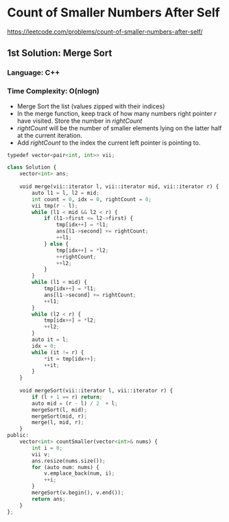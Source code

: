 # Count of Smaller Numbers After Self
https://leetcode.com/problems/count-of-smaller-numbers-after-self/

## 1st Solution: Merge Sort
### Language: C++
### Time Complexity: O(nlogn)

* 	Merge Sort the list (values zipped with their indices)
* 	In the merge function, keep track of how many numbers right pointer *r* have visited. Store the number in *rightCount*
* 	*rightCount* will be the number of smaller elements lying on the latter half at the current iteration.
* 	Add *rightCount* to the index the current left pointer is pointing to. 

```python
typedef vector<pair<int, int>> vii;

class Solution {
    vector<int> ans;
    
    void merge(vii::iterator l, vii::iterator mid, vii::iterator r) {
        auto l1 = l, l2 = mid;
        int count = 0, idx = 0, rightCount = 0;
        vii tmp(r - l);
        while (l1 < mid && l2 < r) {
            if (l1->first <= l2->first) {
                tmp[idx++] = *l1;
                ans[l1->second] += rightCount;
                ++l1;
            } else {
                tmp[idx++] = *l2;
                ++rightCount;
                ++l2;
            }
        }
        while (l1 < mid) {
            tmp[idx++] = *l1;
            ans[l1->second] += rightCount;
            ++l1;
        }
        while (l2 < r) {
            tmp[idx++] = *l2;
            ++l2;
        }
        auto it = l;
        idx = 0;
        while (it != r) {
            *it = tmp[idx++];
            ++it;
        }
    }
    
    void mergeSort(vii::iterator l, vii::iterator r) {
        if (l + 1 == r) return;
        auto mid = (r - l) / 2  + l;
        mergeSort(l, mid);         
        mergeSort(mid, r);
        merge(l, mid, r);
    }
public:
    vector<int> countSmaller(vector<int>& nums) {
        int i = 0;
        vii v;
        ans.resize(nums.size());
        for (auto num: nums) {
            v.emplace_back(num, i);
            ++i;
        }
        mergeSort(v.begin(), v.end());
        return ans;
    }
};
```
